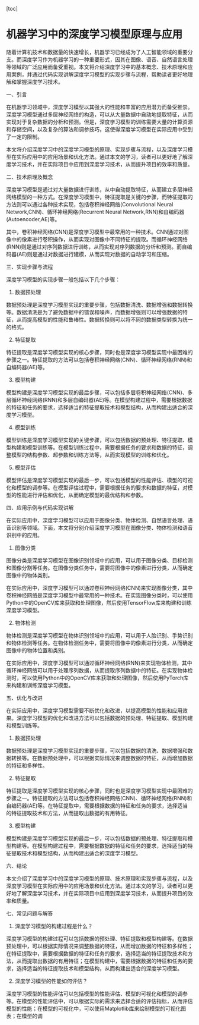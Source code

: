 
[toc]                    
                
                
机器学习中的深度学习模型原理与应用
==================

随着计算机技术和数据量的快速增长，机器学习已经成为了人工智能领域的重要分支。而深度学习作为机器学习的一种重要形式，因其在图像、语音、自然语言处理等领域的广泛应用而备受重视。本文将介绍深度学习中的基本概念、技术原理和应用案例，并通过代码实现讲解深度学习模型的实现步骤与流程，帮助读者更好地理解和掌握深度学习技术。

一、引言

在机器学习领域中，深度学习模型以其强大的性能和丰富的应用潜力而备受推崇。深度学习模型通过多层神经网络的构造，可以从大量数据中自动地提取特征，从而实现对于复杂数据的分析和预测。但是，深度学习模型的训练需要大量的计算资源和存储空间，以及复杂的算法和调参技巧，这使得深度学习模型在实际应用中受到了一定的限制。

本文将介绍深度学习中的深度学习模型的原理、实现步骤与流程，以及深度学习模型在实际应用中的应用场景和优化方法。通过本文的学习，读者可以更好地了解深度学习技术，并在实际项目中应用到深度学习技术，从而提升项目的效率和质量。

二、技术原理及概念

深度学习模型是通过对大量数据进行训练，从中自动提取特征，从而建立多层神经网络模型的一种方式。在深度学习模型中，特征提取是关键的步骤，而特征提取的方法则可以通过各种技术实现，包括卷积神经网络(Convolutional Neural Network,CNN)、循环神经网络(Recurrent Neural Network,RNN)和自编码器(Autoencoder,AE)等。

其中，卷积神经网络(CNN)是深度学习模型中最常用的一种技术。CNN通过对图像中的像素进行卷积操作，从而实现对图像中不同特征的提取。而循环神经网络(RNN)则是通过对序列数据进行训练，从而实现对序列数据的分析和预测。而自编码器(AE)则是通过对数据进行建模，从而实现对数据的自动学习和压缩。

三、实现步骤与流程

深度学习模型的实现步骤一般包括以下几个步骤：

1. 数据预处理

数据预处理是深度学习模型实现的重要步骤，包括数据清洗、数据增强和数据转换等。数据清洗是为了避免数据中的错误和噪声，而数据增强则可以增强数据的特征，从而提高模型的性能和鲁棒性。数据转换则可以将不同的数据类型转换为统一的格式。

2. 特征提取

特征提取是深度学习模型实现的核心步骤，同时也是深度学习模型实现中最困难的步骤之一。特征提取的方法可以包括卷积神经网络(CNN)、循环神经网络(RNN)和自编码器(AE)等。

3. 模型构建

模型构建是深度学习模型实现的最后步骤，可以包括多层卷积神经网络(CNN)、多层循环神经网络(RNN)和多层自编码器(AE)等。在模型构建过程中，需要根据数据的特征和任务的要求，选择适当的特征提取技术和模型结构，从而构建出适合的深度学习模型。

4. 模型训练

模型训练是深度学习模型实现的关键步骤，可以包括数据的预处理、特征提取、模型构建和模型训练等。在模型训练过程中，需要根据任务的要求和数据的特征，调整模型的结构参数、超参数和训练方法等，从而实现模型的训练和优化。

5. 模型评估

模型评估是深度学习模型实现的最后一步，可以包括模型的性能评估、模型的可视化和模型的调参等。在模型评估过程中，需要根据任务的要求和数据的特征，对模型的性能进行评估和优化，从而确定模型的最优结构和参数。

四、应用示例与代码实现讲解

在实际应用中，深度学习模型可以应用于图像分类、物体检测、自然语言处理、语音识别等领域。下面，本文将分别介绍深度学习模型在图像分类、物体检测和语音识别中的应用。

1. 图像分类

图像分类是深度学习模型在图像识别领域中的应用，可以用于图像分类、目标检测和图像分割等任务。在图像分类任务中，需要将图像中的像素进行分类，从而确定图像中的物体类别。

在实际应用中，深度学习模型可以通过卷积神经网络(CNN)来实现图像分类，其中卷积神经网络是深度学习模型中最常用的一种技术。在实现图像分类时，可以使用Python中的OpenCV库来获取和处理图像，然后使用TensorFlow库来构建和训练深度学习模型。

2. 物体检测

物体检测是深度学习模型在物体识别领域中的应用，可以用于人脸识别、手势识别和物体检测等任务。在物体检测任务中，需要将图像中的像素进行分类，从而确定图像中的物体位置和类别。

在实际应用中，深度学习模型可以通过循环神经网络(RNN)来实现物体检测，其中循环神经网络可以用于处理序列数据，从而提取序列数据中的特征。在实现物体检测时，可以使用Python中的OpenCV库来获取和处理图像，然后使用PyTorch库来构建和训练深度学习模型。

五、优化与改进

在实际应用中，深度学习模型需要不断优化和改进，以提高模型的性能和应用效果。深度学习模型的优化和改进方法可以包括数据的预处理、特征提取、模型构建和模型训练等。

1. 数据预处理

数据预处理是深度学习模型实现的重要步骤，可以包括数据的清洗、数据增强和数据转换等。在数据预处理中，可以根据实际情况来调整数据的特征，从而增加数据的特征和多样性。

2. 特征提取

特征提取是深度学习模型实现的核心步骤，同时也是深度学习模型实现中最困难的步骤之一。特征提取的方法可以包括卷积神经网络(CNN)、循环神经网络(RNN)和自编码器(AE)等。在特征提取中，需要根据数据的特征和任务的要求，选择适当的特征提取技术和方法，从而提取出数据的有用特征。

3. 模型构建

模型构建是深度学习模型实现的最后一步，可以包括数据的预处理、特征提取和模型构建等。在模型构建过程中，需要根据数据的特征和任务的要求，选择适当的特征提取技术和模型结构，从而构建出适合的深度学习模型。

六、结论

本文介绍了深度学习中的深度学习模型的原理、技术原理和实现步骤与流程，以及深度学习模型在实际应用中的应用场景和优化方法。通过本文的学习，读者可以更好地了解深度学习技术，并在实际项目中应用到深度学习技术，从而提升项目的效率和质量。

七、常见问题与解答

1. 深度学习模型的构建过程是什么？

深度学习模型的构建过程可以包括数据的预处理、特征提取和模型构建等。在数据预处理中，可以根据实际情况来调整数据的特征，从而增加数据的特征和多样性；在特征提取中，需要根据数据的特征和任务的要求，选择适当的特征提取技术和方法，从而提取出数据的有用特征；在模型构建中，需要根据数据的特征和任务的要求，选择适当的特征提取技术和模型结构，从而构建出适合的深度学习模型。

2. 深度学习模型的性能如何评估？

深度学习模型的性能评估可以包括模型的性能评估、模型的可视化和模型的调参等。在模型的性能评估中，可以根据实际的需求来选择合适的评估指标，从而评估模型的性能；在模型的可视化中，可以使用Matplotlib库来绘制模型的可视化图表；在模型的调

